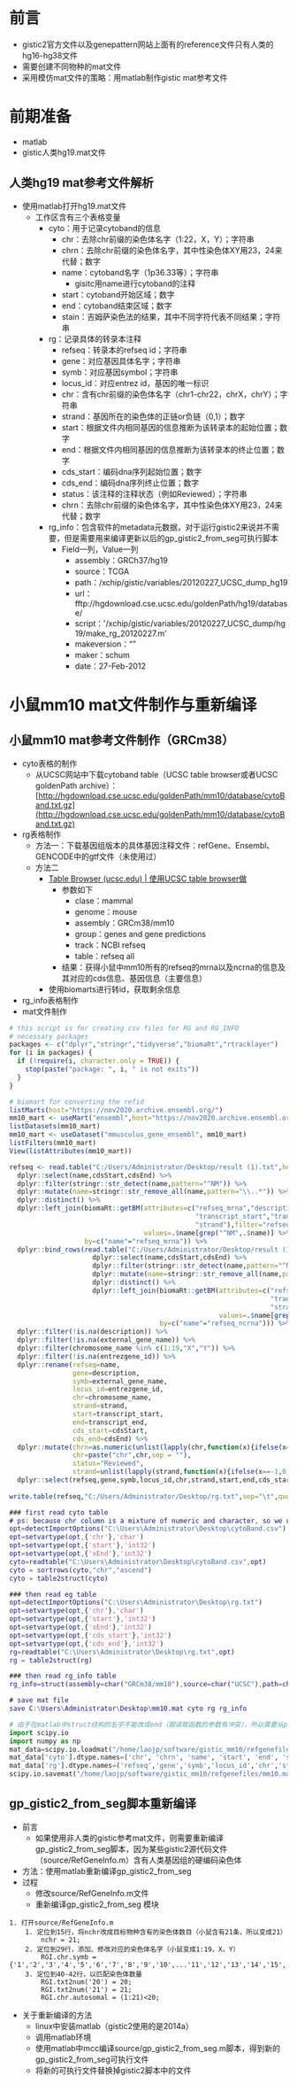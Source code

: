 # 前言
- gistic2官方文件以及genepattern网站上面有的reference文件只有人类的hg16-hg38文件
- 需要创建不同物种的mat文件
- 采用模仿mat文件的策略：用matlab制作gistic mat参考文件

# 前期准备
- matlab
- gistic人类hg19.mat文件

## 人类hg19 mat参考文件解析
- 使用matlab打开hg19.mat文件
	- 工作区含有三个表格变量
		- cyto：用于记录cytoband的信息
			- chr：去除chr前缀的染色体名字（1:22，X，Y）；字符串
			- chrn：去除chr前缀的染色体名字，其中性染色体XY用23，24来代替；数字
			- name：cytoband名字（1p36.33等）；字符串
				- gisitc用name进行cytoband的注释
			- start：cytoband开始区域；数字
			- end：cytoband结束区域；数字
			- stain：吉姆萨染色法的结果，其中不同字符代表不同结果；字符串
		- rg：记录具体的转录本注释
			- refseq：转录本的refseq id；字符串
			- gene：对应基因具体名字；字符串
			- symb：对应基因symbol；字符串
			- locus_id：对应entrez id，基因的唯一标识
			- chr：含有chr前缀的染色体名字（chr1-chr22，chrX，chrY）；字符串
			- strand：基因所在的染色体的正链or负链（0,1）；数字
			- start：根据文件内相同基因的信息推断为该转录本的起始位置；数字
			- end：根据文件内相同基因的信息推断为该转录本的终止位置；数字
			- cds_start：编码dna序列起始位置；数字
			- cds_end：编码dna序列终止位置；数字
			- status：该注释的注释状态（例如Reviewed）；字符串
			- chrn：去除chr前缀的染色体名字，其中性染色体XY用23，24来代替；数字
		- rg_info：包含软件的metadata元数据，对于运行gistic2来说并不需要，但是需要用来编译更新以后的gp_gistic2_from_seg可执行脚本
			- Field一列，Value一列
				- assembly：GRCh37/hg19
				- source：TCGA
				- path：/xchip/gistic/variables/20120227_UCSC_dump_hg19
				- url：fftp://hgdownload.cse.ucsc.edu/goldenPath/hg19/database/
				- script：'/xchip/gistic/variables/20120227_UCSC_dump/hg19/make_rg_20120227.m'
				- makeversion：“”
				- maker：schum
				- date：27-Feb-2012

# 小鼠mm10 mat文件制作与重新编译
## 小鼠mm10 mat参考文件制作（GRCm38）
- cyto表格的制作
	- 从UCSC网站中下载cytoband table（UCSC table browser或者UCSC goldenPath archive）：[http://hgdownload.cse.ucsc.edu/goldenPath/mm10/database/cytoBand.txt.gz](http://hgdownload.cse.ucsc.edu/goldenPath/mm10/database/cytoBand.txt.gz)
- rg表格制作
	- 方法一：下载基因组版本的具体基因注释文件：refGene、Ensembl、GENCODE中的gtf文件（未使用过）
	- 方法二
		- [Table Browser (ucsc.edu) | 使用UCSC table browser做](https://genome.ucsc.edu/cgi-bin/hgTables?hgsid=1682280320_PyXA25KMEfQIMXupGWI6kZ0Os7bu&clade=mammal&org=Mouse&db=mm10&hgta_group=genes&hgta_track=refSeqComposite&hgta_table=refGene&hgta_regionType=genome&position=chr12%3A56%2C694%2C976-56%2C714%2C605&hgta_outputType=primaryTable&hgta_outFileName=result2.txt)
			- 参数如下
				- clase：mammal
				- genome：mouse
				- assembly：GRCm38/mm10
				- group：genes and gene predictions
				- track：NCBI refseq
				- table：refseq all
			- 结果：获得小鼠中mm10所有的refseq的mrna以及ncrna的信息及其对应的cds信息、基因信息（主要信息）
		- 使用biomarts进行转id，获取剩余信息
- rg_info表格制作
- mat文件制作

```R
# this script is for creating csv files for RG and RG_INFO
# necessary packages
packages <- c("dplyr","stringr","tidyverse","biomaRt","rtracklayer")
for (i in packages) {
  if (!require(i, character.only = TRUE)) {
    stop(paste("package: ", i, " is not exits"))
  }
}

# biomart for converting the refid
listMarts(host="https://nov2020.archive.ensembl.org/")
mm10_mart <- useMart("ensembl",host="https://nov2020.archive.ensembl.org/")
listDatasets(mm10_mart)
mm10_mart <- useDataset("mmusculus_gene_ensembl", mm10_mart)
listFilters(mm10_mart)
View(listAttributes(mm10_mart))

refseq <- read.table("C:/Users/Administrator/Desktop/result (1).txt",header=TRUE) %>%
  dplyr::select(name,cdsStart,cdsEnd) %>%
  dplyr::filter(stringr::str_detect(name,pattern="^NM")) %>%
  dplyr::mutate(name=stringr::str_remove_all(name,pattern="\\..*")) %>%
  dplyr::distinct() %>%
  dplyr::left_join(biomaRt::getBM(attributes=c("refseq_mrna","description","external_gene_name","chromosome_name",
                                               "transcript_start","transcript_end","entrezgene_id",
                                               "strand"),filter="refseq_mrna",
                                  values=.$name[grep("^NM",.$name)] %>% unlist() %>% as.character(),mart=mm10_mart),
                   by=c("name"="refseq_mrna")) %>%
  dplyr::bind_rows(read.table("C:/Users/Administrator/Desktop/result (1).txt",header=TRUE) %>%
                     dplyr::select(name,cdsStart,cdsEnd) %>%
                     dplyr::filter(stringr::str_detect(name,pattern="^NR")) %>%
                     dplyr::mutate(name=stringr::str_remove_all(name,pattern="\\..*")) %>%
                     dplyr::distinct() %>%
                     dplyr::left_join(biomaRt::getBM(attributes=c("refseq_ncrna","description","external_gene_name","chromosome_name",
                                                                  "transcript_start","transcript_end","entrezgene_id",
                                                                  "strand"),filter="refseq_ncrna",
                                                     values=.$name[grep("^NR",.$name)] %>% unlist() %>% as.character(),mart=mm10_mart),
                                      by=c("name"="refseq_ncrna"))) %>%
  dplyr::filter(!is.na(description)) %>%
  dplyr::filter(!is.na(external_gene_name)) %>%
  dplyr::filter(chromosome_name %in% c(1:19,"X","Y")) %>%
  dplyr::filter(!is.na(entrezgene_id)) %>%
  dplyr::rename(refseq=name,
                gene=description,
                symb=external_gene_name,
                locus_id=entrezgene_id,
                chr=chromosome_name,
                strand=strand,
                start=transcript_start,
                end=transcript_end,
                cds_start=cdsStart,
                cds_end=cdsEnd) %>%
  dplyr::mutate(chrn=as.numeric(unlist(lapply(chr,function(x){ifelse(x=="X",20,ifelse(x=="Y",21,x))}))),
                chr=paste("chr",chr,sep = ""),
                status="Reviewed",
                strand=unlist(lapply(strand,function(x){ifelse(x==-1,0,1)}))) %>%
  dplyr::select(refseq,gene,symb,locus_id,chr,strand,start,end,cds_start,cds_end,status,chrn)
                            
write.table(refseq,"C:/Users/Administrator/Desktop/rg.txt",sep="\t",quote = FALSE,row.names = FALSE)    

```

```matlab
### first read cyto table
# ps: because chr column is a mixture of numeric and character, so we need to set options
opt=detectImportOptions("C:\Users\Administrator\Desktop\cytoBand.csv")
opt=setvartype(opt,{'chr'},'char')
opt=setvartype(opt,{'start'},'int32')
opt=setvartype(opt,{'xEnd'},'int32')
cyto=readtable("C:\Users\Administrator\Desktop\cytoBand.csv",opt)
cyto = sortrows(cyto,"chr","ascend")
cyto = table2struct(cyto)

### then read eg table
opt=detectImportOptions("C:\Users\Administrator\Desktop\rg.txt")
opt=setvartype(opt,{'chr'},'char')
opt=setvartype(opt,{'start'},'int32')
opt=setvartype(opt,{'xEnd'},'int32')
opt=setvartype(opt,{'cds_start'},'int32')
opt=setvartype(opt,{'cds_end'},'int32')
rg=readtable("C:\Users\Administrator\Desktop\rg.txt",opt) 
rg = table2struct(rg)

### then read rg_info table
rg_info=struct(assembly=char("GRCm38/mm10"),source=char("UCSC"),path=char("https://genome.ucsc.edu/"),url=char(""),script=char(""),make_version=char(""),maker=char("champeil"),date=char("21-Aug-2023"))

# save mat file
save C:\Users\Administrator\Desktop\mm10.mat cyto rg rg_info
```

```python
# 由于在matlab中struct结构的名字不能改成end（跟读取函数的参数有冲突），所以需要从python中读取并修改
import scipy.io
import numpy as np
mat_data=scipy.io.loadmat("/home/laojp/software/gistic_mm10/refgenefiles/mm10.mat")
mat_data['cyto'].dtype.names=('chr', 'chrn', 'name', 'start', 'end', 'stain')
mat_data['rg'].dtype.names=('refseq','gene','symb','locus_id','chr','strand','start','end','cds_start','cds_end','status','chrn')
scipy.io.savemat("/home/laojp/software/gistic_mm10/refgenefiles/mm10.mat", mat_data)

```
## gp_gistic2_from_seg脚本重新编译
- 前言
	- 如果使用非人类的gistic参考mat文件，则需要重新编译gp_gistic2_from_seg脚本，因为某些gistic2源代码文件（source/RefGeneInfo.m）含有人类基因组的硬编码染色体
- 方法：使用matlab重新编译gp_gistic2_from_seg
- 过程
	- 修改source/RefGeneInfo.m文件
	- 重新编译gp_gistic2_from_seg 模块
```shell
1. 打开source/RefGeneInfo.m
	1. 定位到15行，将nchr改成目标物种含有的染色体数目（小鼠含有21条，所以变成21）
		nchr = 21;
	2. 定位到29行，添加、修改对应的染色体名字（小鼠变成1:19，X，Y）
		RGI.chr.symb = {'1','2','3','4','5','6','7','8','9','10',...'11','12','13','14','15','16','17','18',...'19','X','Y'};
	3. 定位到40-42行，以匹配染色体数量
		RGI.txt2num('20') = 20;   
		RGI.txt2num('21') = 21;    
		RGI.chr.autosomal = (1:21)<20; 
```
- 关于重新编译的方法
	- linux中安装matlab（gistic2使用的是2014a）
	- 调用matlab环境
	- 使用matlab中mcc编译source/gp_gistic2_from_seg.m脚本，得到新的gp_gistic2_from_seg可执行文件
	- 将新的可执行文件替换掉gistic2脚本中的文件

